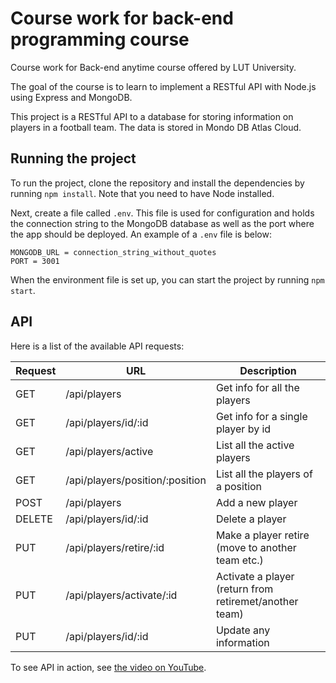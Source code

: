 # Course work for back-end programming course

Course work for Back-end anytime course offered by LUT University.

The goal of the course is to learn to implement a RESTful API with Node.js using Express and MongoDB.

This project is a RESTful API to a database for storing information on players in a football team. The data is stored in Mondo DB Atlas Cloud.

## Running the project

To run the project, clone the repository and install the dependencies by running `npm install`. Note that you need to have Node installed.

Next, create a file called `.env`. This file is used for configuration and holds the connection string to the MongoDB database as well as the port where the app should be deployed. An example of a `.env` file is below:

```
MONGODB_URL = connection_string_without_quotes
PORT = 3001
```

When the environment file is set up, you can start the project by running `npm start`.

## API

Here is a list of the available API requests:

| Request | URL                             | Description                                            |
| ------- | ------------------------------- | ------------------------------------------------------ |
| GET     | /api/players                    | Get info for all the players                           |
| GET     | /api/players/id/:id             | Get info for a single player by id                     |
| GET     | /api/players/active             | List all the active players                            |
| GET     | /api/players/position/:position | List all the players of a position                     |
| POST    | /api/players                    | Add a new player                                       |
| DELETE  | /api/players/id/:id             | Delete a player                                        |
| PUT     | /api/players/retire/:id         | Make a player retire (move to another team etc.)       |
| PUT     | /api/players/activate/:id       | Activate a player (return from retiremet/another team) |
| PUT     | /api/players/id/:id             | Update any information                                 |

To see API in action, see [the video on YouTube](https://youtu.be/taxMOufmrik).
